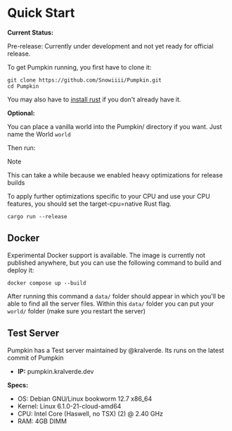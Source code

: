# Quick Start

**Current Status:**

Pre-release: Currently under development and not yet ready for official release.

To get Pumpkin running, you first have to clone it:
```shell
git clone https://github.com/Snowiiii/Pumpkin.git
cd Pumpkin
```

You may also have to [install rust](https://www.rust-lang.org/tools/install) if you don't already have it.

**Optional:**

You can place a vanilla world into the Pumpkin/ directory if you want. Just name the World `world`

Then run:

> [!NOTE]
> This can take a while because we enabled heavy optimizations for release builds
>
> To apply further optimizations specific to your CPU and use your CPU features, you should set the target-cpu=native
> Rust flag.

```shell
cargo run --release
```

## Docker

Experimental Docker support is available.
The image is currently not published anywhere, but you can use the following command to build and deploy it:

```shell
docker compose up --build
```

After running this command a `data/` folder should appear in which you'll be able to find all the server files.
Within this `data/` folder you can put your `world/` folder (make sure you restart the server)


## Test Server
Pumpkin has a Test server maintained by @kralverde. Its runs on the latest commit of Pumpkin

- **IP:** pumpkin.kralverde.dev

**Specs:**
- OS: Debian GNU/Linux bookworm 12.7 x86_64
- Kernel: Linux 6.1.0-21-cloud-amd64
- CPU: Intel Core (Haswell, no TSX) (2) @ 2.40 GHz
- RAM: 4GB DIMM
